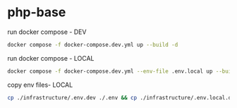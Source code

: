 # php-base

run docker compose - DEV
```sh
docker compose -f docker-compose.dev.yml up --build -d
```
run docker compose - LOCAL
```sh
docker compose -f docker-compose.dev.yml --env-file .env.local up --build -d
```

copy env files- LOCAL
```sh
cp ./infrastructure/.env.dev ./.env && cp ./infrastructure/.env.local.dev ./.env.local
```
